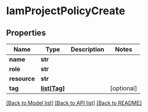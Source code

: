 # IamProjectPolicyCreate

## Properties
Name | Type | Description | Notes
------------ | ------------- | ------------- | -------------
**name** | **str** |  | 
**role** | **str** |  | 
**resource** | **str** |  | 
**tag** | [**list[Tag]**](Tag.md) |  | [optional] 

[[Back to Model list]](../README.md#documentation-for-models) [[Back to API list]](../README.md#documentation-for-api-endpoints) [[Back to README]](../README.md)


